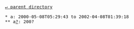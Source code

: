 <pre>
  <a href="../">&#x21b5; parent directory</a>
  
  * a: 2000-05-08T05:29:43 to 2002-04-08T01:39:18
  ** a<a href="?">?</a>: 200?
</pre>
